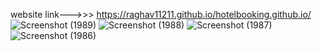 website link--->>> https://raghav11211.github.io/hotelbooking.github.io/
![Screenshot (1989)](https://user-images.githubusercontent.com/84472787/179608901-056748ec-dc9e-421c-ba00-80510353bae3.png)
![Screenshot (1988)](https://user-images.githubusercontent.com/84472787/179608909-84b623f1-b7ff-4b66-a749-e88ace1b8971.png)
![Screenshot (1987)](https://user-images.githubusercontent.com/84472787/179608915-0eb360ca-5bd6-48ac-b685-cf6fc12ce14a.png)
![Screenshot (1986)](https://user-images.githubusercontent.com/84472787/179608920-577c5795-ca5f-454d-bbe0-4c01ec1a7bb7.png)
